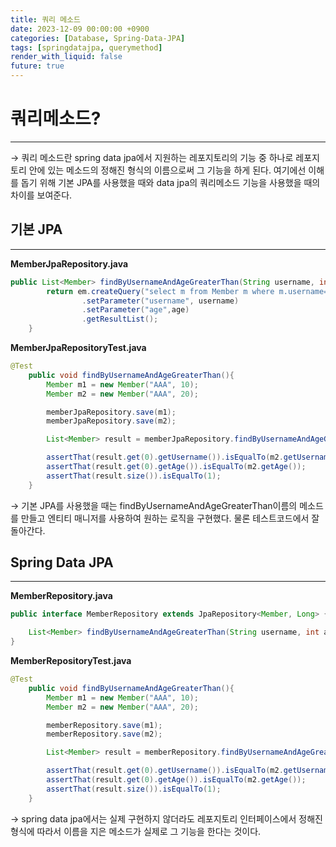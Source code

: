 ```yaml
---
title: 쿼리 메소드
date: 2023-12-09 00:00:00 +0900
categories: [Database, Spring-Data-JPA]
tags: [springdatajpa, querymethod]
render_with_liquid: false
future: true
---
```


# 쿼리메소드?

---

→ 쿼리 메소드란 spring data jpa에서 지원하는 레포지토리의 기능 중 하나로 레포지토리 안에 있는 메소드의 정해진 형식의 이름으로써 그 기능을 하게 된다. 여기에선 이해를 돕기 위해 기본 JPA를 사용했을 때와 data jpa의 쿼리메소드 기능을 사용했을 때의 차이를 보여준다.

## 기본 JPA

---

**MemberJpaRepository.java**

```java
public List<Member> findByUsernameAndAgeGreaterThan(String username, int age){
        return em.createQuery("select m from Member m where m.username= :username and m.age > :age")
                .setParameter("username", username)
                .setParameter("age",age)
                .getResultList();
    }
```

**MemberJpaRepositoryTest.java**

```java
@Test
    public void findByUsernameAndAgeGreaterThan(){
        Member m1 = new Member("AAA", 10);
        Member m2 = new Member("AAA", 20);

        memberJpaRepository.save(m1);
        memberJpaRepository.save(m2);

        List<Member> result = memberJpaRepository.findByUsernameAndAgeGreaterThan("AAA", 15);

        assertThat(result.get(0).getUsername()).isEqualTo(m2.getUsername());
        assertThat(result.get(0).getAge()).isEqualTo(m2.getAge());
        assertThat(result.size()).isEqualTo(1);
    }
```

→ 기본 JPA를 사용했을 때는 findByUsernameAndAgeGreaterThan이름의 메소드를 만들고 엔티티 매니저를 사용하여 원하는 로직을 구현했다. 물론 테스트코드에서 잘 돌아간다.

## **Spring Data JPA**

---

**MemberRepository.java**

```java
public interface MemberRepository extends JpaRepository<Member, Long> {

    List<Member> findByUsernameAndAgeGreaterThan(String username, int age);
}
```

**MemberRepositoryTest.java**

```java
@Test
    public void findByUsernameAndAgeGreaterThan(){
        Member m1 = new Member("AAA", 10);
        Member m2 = new Member("AAA", 20);

        memberRepository.save(m1);
        memberRepository.save(m2);

        List<Member> result = memberRepository.findByUsernameAndAgeGreaterThan("AAA", 15);

        assertThat(result.get(0).getUsername()).isEqualTo(m2.getUsername());
        assertThat(result.get(0).getAge()).isEqualTo(m2.getAge());
        assertThat(result.size()).isEqualTo(1);
    }
```

→ spring data jpa에서는 실제 구현하지 않더라도 레포지토리 인터페이스에서 정해진 형식에 따라서 이름을 지은 메소드가 실제로 그 기능을 한다는 것이다.
